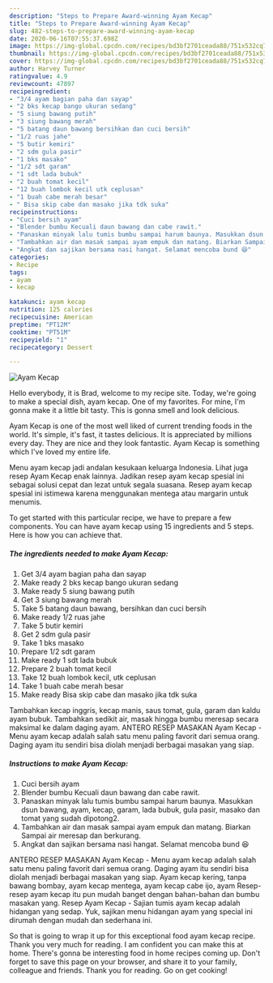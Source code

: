 ```yaml
---
description: "Steps to Prepare Award-winning Ayam Kecap"
title: "Steps to Prepare Award-winning Ayam Kecap"
slug: 482-steps-to-prepare-award-winning-ayam-kecap
date: 2020-06-16T07:55:37.698Z
image: https://img-global.cpcdn.com/recipes/bd3bf2701ceada88/751x532cq70/ayam-kecap-foto-resep-utama.jpg
thumbnail: https://img-global.cpcdn.com/recipes/bd3bf2701ceada88/751x532cq70/ayam-kecap-foto-resep-utama.jpg
cover: https://img-global.cpcdn.com/recipes/bd3bf2701ceada88/751x532cq70/ayam-kecap-foto-resep-utama.jpg
author: Harvey Turner
ratingvalue: 4.9
reviewcount: 47897
recipeingredient:
- "3/4 ayam bagian paha dan sayap"
- "2 bks kecap bango ukuran sedang"
- "5 siung bawang putih"
- "3 siung bawang merah"
- "5 batang daun bawang bersihkan dan cuci bersih"
- "1/2 ruas jahe"
- "5 butir kemiri"
- "2 sdm gula pasir"
- "1 bks masako"
- "1/2 sdt garam"
- "1 sdt lada bubuk"
- "2 buah tomat kecil"
- "12 buah lombok kecil utk ceplusan"
- "1 buah cabe merah besar"
- " Bisa skip cabe dan masako jika tdk suka"
recipeinstructions:
- "Cuci bersih ayam"
- "Blender bumbu Kecuali daun bawang dan cabe rawit."
- "Panaskan minyak lalu tumis bumbu sampai harum baunya. Masukkan dsun bawang, ayam, kecap, garam, lada bubuk, gula pasir, masako dan tomat yang sudah dipotong2."
- "Tambahkan air dan masak sampai ayam empuk dan matang. Biarkan Sampai air meresap dan berkurang."
- "Angkat dan sajikan bersama nasi hangat. Selamat mencoba bund 😆"
categories:
- Recipe
tags:
- ayam
- kecap

katakunci: ayam kecap 
nutrition: 125 calories
recipecuisine: American
preptime: "PT12M"
cooktime: "PT51M"
recipeyield: "1"
recipecategory: Dessert

---
```



![Ayam Kecap](https://img-global.cpcdn.com/recipes/bd3bf2701ceada88/751x532cq70/ayam-kecap-foto-resep-utama.jpg)

Hello everybody, it is Brad, welcome to my recipe site. Today, we're going to make a special dish, ayam kecap. One of my favorites. For mine, I'm gonna make it a little bit tasty. This is gonna smell and look delicious.

Ayam Kecap is one of the most well liked of current trending foods in the world. It's simple, it's fast, it tastes delicious. It is appreciated by millions every day. They are nice and they look fantastic. Ayam Kecap is something which I've loved my entire life.

Menu ayam kecap jadi andalan kesukaan keluarga Indonesia. Lihat juga resep Ayam Kecap enak lainnya. Jadikan resep ayam kecap spesial ini sebagai solusi cepat dan lezat untuk segala suasana. Resep ayam kecap spesial ini istimewa karena menggunakan mentega atau margarin untuk menumis.


To get started with this particular recipe, we have to prepare a few components. You can have ayam kecap using 15 ingredients and 5 steps. Here is how you can achieve that.

<!--inarticleads1-->

##### The ingredients needed to make Ayam Kecap:

1. Get 3/4 ayam bagian paha dan sayap
1. Make ready 2 bks kecap bango ukuran sedang
1. Make ready 5 siung bawang putih
1. Get 3 siung bawang merah
1. Take 5 batang daun bawang, bersihkan dan cuci bersih
1. Make ready 1/2 ruas jahe
1. Take 5 butir kemiri
1. Get 2 sdm gula pasir
1. Take 1 bks masako
1. Prepare 1/2 sdt garam
1. Make ready 1 sdt lada bubuk
1. Prepare 2 buah tomat kecil
1. Take 12 buah lombok kecil, utk ceplusan
1. Take 1 buah cabe merah besar
1. Make ready  Bisa skip cabe dan masako jika tdk suka


Tambahkan kecap inggris, kecap manis, saus tomat, gula, garam dan kaldu ayam bubuk. Tambahkan sedikit air, masak hingga bumbu meresap secara maksimal ke dalam daging ayam. ANTERO RESEP MASAKAN Ayam Kecap - Menu ayam kecap adalah salah satu menu paling favorit dari semua orang. Daging ayam itu sendiri bisa diolah menjadi berbagai masakan yang siap. 

<!--inarticleads2-->

##### Instructions to make Ayam Kecap:

1. Cuci bersih ayam
1. Blender bumbu Kecuali daun bawang dan cabe rawit.
1. Panaskan minyak lalu tumis bumbu sampai harum baunya. Masukkan dsun bawang, ayam, kecap, garam, lada bubuk, gula pasir, masako dan tomat yang sudah dipotong2.
1. Tambahkan air dan masak sampai ayam empuk dan matang. Biarkan Sampai air meresap dan berkurang.
1. Angkat dan sajikan bersama nasi hangat. Selamat mencoba bund 😆


ANTERO RESEP MASAKAN Ayam Kecap - Menu ayam kecap adalah salah satu menu paling favorit dari semua orang. Daging ayam itu sendiri bisa diolah menjadi berbagai masakan yang siap. Ayam kecap kering, tanpa bawang bombay, ayam kecap mentega, ayam kecap cabe ijo, ayam Resep-resep ayam kecap itu pun mudah banget dengan bahan-bahan dan bumbu masakan yang. Resep Ayam Kecap - Sajian tumis ayam kecap adalah hidangan yang sedap. Yuk, sajikan menu hidangan ayam yang special ini dirumah dengan mudah dan sederhana ini. 

So that is going to wrap it up for this exceptional food ayam kecap recipe. Thank you very much for reading. I am confident you can make this at home. There's gonna be interesting food in home recipes coming up. Don't forget to save this page on your browser, and share it to your family, colleague and friends. Thank you for reading. Go on get cooking!
